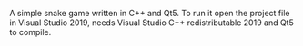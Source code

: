A simple snake game written in C++ and Qt5. To run it open the project file in Visual Studio 2019, needs Visual Studio C++ redistributable 2019 and Qt5 to compile.